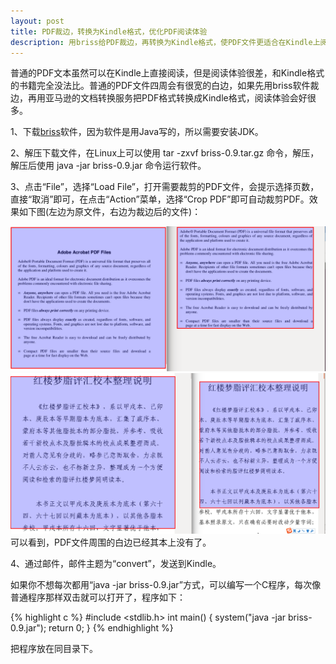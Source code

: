 ```yaml
---
layout: post
title: PDF裁边，转换为Kindle格式，优化PDF阅读体验
description: 用briss给PDF裁边，再转换为Kindle格式，使PDF文件更适合在Kindle上阅读  
---
```

普通的PDF文本虽然可以在Kindle上直接阅读，但是阅读体验很差，和Kindle格式的书籍完全没法比。普通的PDF文件四周会有很宽的白边，如果先用briss软件裁边，再用亚马逊的文档转换服务把PDF格式转换成Kindle格式，阅读体验会好很多。

1、下载[briss](http://sourceforge.net/projects/briss/)软件，因为软件是用Java写的，所以需要安装JDK。

2、解压下载文件，在Linux上可以使用 tar -zxvf briss-0.9.tar.gz 命令，解压，解压后使用 java -jar briss-0.9.jar 命令运行软件。

3、点击“File”，选择“Load File”，打开需要裁剪的PDF文件，会提示选择页数，直接“取消”即可，在点击“Action”菜单，选择“Crop PDF”即可自动裁剪PDF。效果如下图(左边为原文件，右边为裁边后的文件)：

![Crop PDF](/images/crop-pdf.png)
![Crop PDF](/images/crop-pdf-2.png)
可以看到，PDF文件周围的白边已经其本上没有了。

4、通过邮件，邮件主题为“convert”，发送到Kindle。


如果你不想每次都用“java -jar briss-0.9.jar”方式，可以编写一个C程序，每次像普通程序那样双击就可以打开了，程序如下：

{% highlight c %}
#include <stdlib.h>
int main()
{
    system("java -jar briss-0.9.jar");
    return 0;
}
{% endhighlight %}

把程序放在同目录下。
